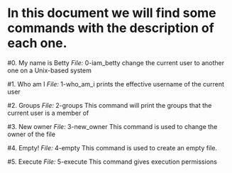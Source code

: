 # In this document we will find some commands with the description of each one.

#0. My name is Betty
*File:* 0-iam_betty
change the current user to another one on a Unix-based system

#1. Who am I
*File:* 1-who_am_i
prints the effective username of the current user

#2. Groups
*File:* 2-groups
This command will print the groups that the current user is a member of

#3. New owner
*File:* 3-new_owner
This command is used to change the owner of the file

#4. Empty!
*File:* 4-empty
This command is used to create an empty file.

#5. Execute
*File:* 5-execute
This command gives execution permissions
